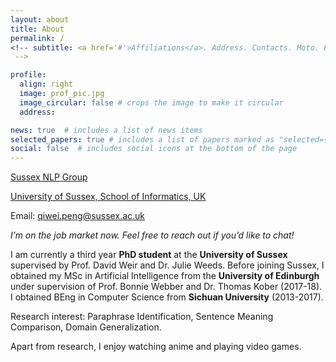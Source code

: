 ```yaml
---
layout: about
title: About
permalink: /
<!-- subtitle: <a href='#'>Affiliations</a>. Address. Contacts. Moto. Etc.
 -->

profile:
  align: right
  image: prof_pic.jpg
  image_circular: false # crops the image to make it circular
  address:

news: true  # includes a list of news items
selected_papers: true # includes a list of papers marked as "selected={true}"
social: false  # includes social icons at the bottom of the page
---
```

[Sussex NLP Group](https://www.sussex.ac.uk/research/centres/ai-research-group/research/nlp)

[University of Sussex, School of Informatics, UK](https://www.sussex.ac.uk/)

Email: qiwei.peng@sussex.ac.uk

*I’m on the job market now. Feel free to reach out if you’d like to chat!*

I am currently a third year **PhD student** at the **University of Sussex** supervised by Prof. David Weir and Dr. Julie Weeds. Before joining Sussex, I obtained my MSc in Artificial Intelligence from the **University of Edinburgh** under supervision of Prof. Bonnie Webber and Dr. Thomas Kober (2017-18). I obtained BEng in Computer Science from **Sichuan University** (2013-2017). 

Research interest: Paraphrase Identification, Sentence Meaning Comparison, Domain Generalization.

Apart from research, I enjoy watching anime and playing video games.





<!-- Write your biography here. Tell the world about yourself. Link to your favorite [subreddit](http://reddit.com). You can put a picture in, too. The code is already in, just name your picture `prof_pic.jpg` and put it in the `img/` folder. -->

<!-- Put your address / P.O. box / other info right below your picture. You can also disable any these elements by editing `profile` property of the YAML header of your `_pages/about.md`. Edit `_bibliography/papers.bib` and Jekyll will render your [publications page](/al-folio/publications/) automatically.
 -->
<!-- Link to your social media connections, too. This theme is set up to use [Font Awesome icons](http://fortawesome.github.io/Font-Awesome/) and [Academicons](https://jpswalsh.github.io/academicons/), like the ones below. Add your Facebook, Twitter, LinkedIn, Google Scholar, or just disable all of them.
 -->